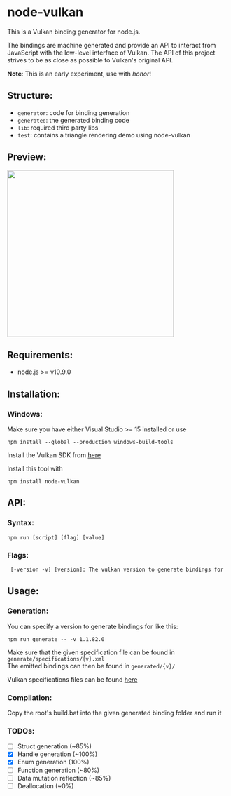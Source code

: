 # node-vulkan
This is a Vulkan binding generator for node.js.

The bindings are machine generated and provide an API to interact from JavaScript with the low-level interface of Vulkan. The API of this project strives to be as close as possible to Vulkan's original API.

**Note**: This is an early experiment, use with *honor*!

## Structure:
 - `generator`: code for binding generation
 - `generated`: the generated binding code
 - `lib`: required third party libs
 - `test`: contains a triangle rendering demo using node-vulkan

## Preview:<br/>
<img src="https://i.imgur.com/P7kgOt9.png" width="380">

## Requirements:
 - node.js >= v10.9.0

## Installation:
 
### Windows:
Make sure you have either Visual Studio >= 15 installed or use
````
npm install --global --production windows-build-tools
````

Install the Vulkan SDK from [here](https://vulkan.lunarg.com/sdk/home#windows)

Install this tool with
````
npm install node-vulkan
````

## API:

### Syntax:
````
npm run [script] [flag] [value]
````

### Flags:
````
 [-version -v] [version]: The vulkan version to generate bindings for
````

## Usage:

### Generation:
You can specify a version to generate bindings for like this:
````
npm run generate -- -v 1.1.82.0
````
Make sure that the given specification file can be found in `generate/specifications/{v}.xml`<br/>
The emitted bindings can then be found in `generated/{v}/`

Vulkan specifications files can be found [here](https://github.com/KhronosGroup/Vulkan-Docs/releases)

### Compilation:
Copy the root's build.bat into the given generated binding folder and run it

### TODOs:
 - [ ] Struct generation (~85%)
 - [x] Handle generation (~100%)
 - [x] Enum generation (100%)
 - [ ] Function generation (~80%)
 - [ ] Data mutation reflection (~85%)
 - [ ] Deallocation (~0%)
